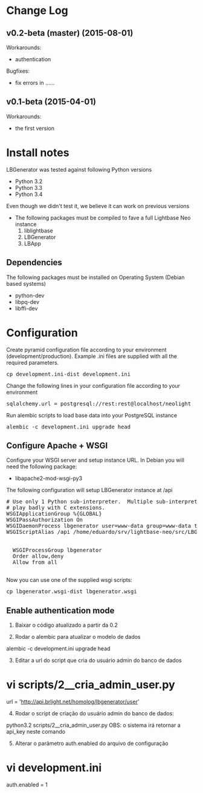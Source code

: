 Change Log
=================================

## v0.2-beta (master) (2015-08-01)

Workarounds:

  - authentication 

Bugfixes:

  - fix errors in ...... 

## v0.1-beta  (2015-04-01)

Workarounds:

  - the first version  



Install notes
=================================

LBGenerator was tested against following Python versions

* Python 3.2
* Python 3.3
* Python 3.4

Even though we didn't test it, we believe it can work on previous versions

* The following packages must be compiled to fave a full Lightbase Neo instance
	1. liblightbase
	2. LBGenerator
	3. LBApp
	
Dependencies
--------------

The following packages must be installed on Operating System (Debian based systems)
 
 * python-dev
 * libpq-dev
 * libffi-dev

Configuration
========================

Create pyramid configuration file according to your environment (development/production). Example .ini files are supplied with all the required parameters.

<pre>
cp development.ini-dist development.ini
</pre>

Change the following lines in your configuration file according to your environment

<pre>
sqlalchemy.url = postgresql://rest:rest@localhost/neolight
</pre>

Run alembic scripts to load base data into your PostgreSQL instance 

<pre>
alembic -c development.ini upgrade head
</pre>

Configure Apache + WSGI
--------------------

Configure your WSGI server and setup instance URL. In Debian you will need the following package:

* libapache2-mod-wsgi-py3

The following configuration will setup LBGenerator instance at /api

<pre>
# Use only 1 Python sub-interpreter.  Multiple sub-interpreters
# play badly with C extensions.
WSGIApplicationGroup %{GLOBAL}
WSGIPassAuthorization On
WSGIDaemonProcess lbgenerator user=www-data group=www-data threads=4 python-path=/home/eduardo/srv/lightbase-neo/lib/python3.4/site-packages
WSGIScriptAlias /api /home/eduardo/srv/lightbase-neo/src/LBGenerator/lbgenerator.wsgi

<Directory /home/eduardo/srv/lightbase-neo/src>
  WSGIProcessGroup lbgenerator
  Order allow,deny
  Allow from all
</Directory>
</pre>

Now you can use one of the supplied wsgi scripts:

<pre>
cp lbgenerator.wsgi-dist lbgenerator.wsgi
</pre>


Enable authentication mode 
--------------------

1) Baixar o código atualizado a partir da 0.2

2) Rodar o alembic para atualizar o modelo de dados

alembic -c development.ini upgrade head

3) Editar a url do script que cria do usuário admin do banco de dados

# vi scripts/2__cria_admin_user.py

url = 'http://api.brlight.net/homolog/lbgenerator/user'

4) Rodar o script de criação do usuário admin do banco de dados:

python3.2 scripts/2__cria_admin_user.py
OBS: o sistema irá retornar a api_key neste comando

5) Alterar o parâmetro auth.enabled do arquivo de configuração

# vi development.ini
auth.enabled = 1 


